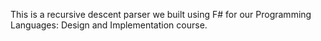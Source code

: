 This is a recursive descent parser we built using F# for our Programming Languages: Design and Implementation course.
